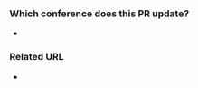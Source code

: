 <!-- Thank you for contributing to ccf-deadlines!

PR Title Format: Update conf_name conf_year
-->

### Which conference does this PR update?
<!-- List conf_name conf_year below-->
-

### Related URL
<!-- List useful URLs for reviewers to check -->
-

